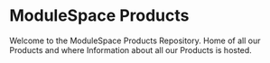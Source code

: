 # ModuleSpace Products

Welcome to the ModuleSpace Products Repository. Home of all our Products and where Information about all our Products is hosted.
